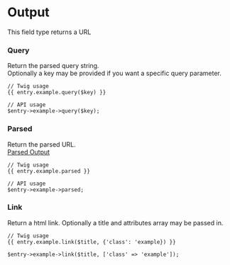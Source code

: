 # Output

This field type returns a URL

### Query

Return the parsed query string.  
Optionally a key may be provided if you want a specific query parameter.

```
// Twig usage
{{ entry.example.query($key) }}

// API usage
$entry->example->query($key);
```

### Parsed

Return the parsed URL.  
[Parsed Output](http://php.net/manual/en/function.parse-url.php)

```
// Twig usage
{{ entry.example.parsed }}

// API usage
$entry->example->parsed;
```

### Link

Return a html link. Optionally a title and attributes array may be passed in.

```
// Twig usage
{{ entry.example.link($title, {'class': 'example}) }}

$entry->example->link($title, ['class' => 'example']);
```
